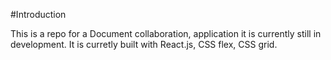 #Introduction

This is a repo for a Document collaboration, application it is currently still in development. It is curretly built with React.js, CSS flex, CSS grid.
